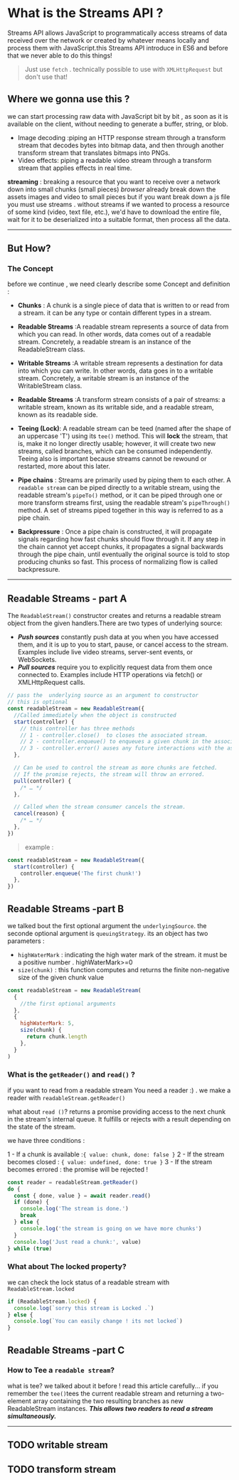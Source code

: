 # What is the Streams API ?

Streams API allows JavaScript to programmatically access streams of data received over the network or created by whatever means locally and process them with JavaScript.this Streams API introduce in ES6 and before that we never able to do this things!

> Just use `fetch` . technically possible to use with `XMLHttpRequest` but don't use that!

## Where we gonna use this ?

we can start processing raw data with JavaScript bit by bit
, as soon as it is available on the client, without needing to generate a buffer, string, or blob.

- Image decoding :piping an HTTP response stream through a transform stream that decodes bytes into bitmap data, and then through another transform stream that translates bitmaps into PNGs.
- Video effects: piping a readable video stream through a transform stream that applies effects in real time.

**streaming** : breaking a resource that you want to receive over a network down into small chunks (small pieces) _browser_ already break down the assets images and video to small pieces but if you want break down a js file you must use streams .
without streams if we wanted to process a resource of some kind (video, text file, etc.), we'd have to download the entire file, wait for it to be deserialized into a suitable format, then process all the data.

---

## But How?

### The Concept

before we continue , we need clearly describe some Concept and definition :

- **Chunks** : A chunk is a single piece of data that is written to or read from a stream. it can be any type or contain different types in a stream.

- **Readable Streams** :A readable stream represents a source of data from which you can read. In other words, data comes out of a readable stream. Concretely, a readable stream is an instance of the ReadableStream class.

- **Writable Streams** :A writable stream represents a destination for data into which you can write. In other words, data goes in to a writable stream. Concretely, a writable stream is an instance of the WritableStream class.

- **Readable Streams** :A transform stream consists of a pair of streams: a writable stream, known as its writable side, and a readable stream, known as its readable side.

- **Teeing (Lock)**:
  A readable stream can be teed (named after the shape of an uppercase 'T') using its `tee()` method. This will **lock** the stream, that is, make it no longer directly usable; however, it will create two new streams, called branches, which can be consumed independently. Teeing also is important because streams cannot be rewound or restarted, more about this later.

- **Pipe chains** :
  Streams are primarily used by piping them to each other. A `readable stream` can be piped directly to a writable stream, using the readable stream's `pipeTo()` method, or it can be piped through one or more transform streams first, using the readable stream's `pipeThrough()` method. A set of streams piped together in this way is referred to as a pipe chain.

- **Backpressure** :
  Once a pipe chain is constructed, it will propagate signals regarding how fast chunks should flow through it. If any step in the chain cannot yet accept chunks, it propagates a signal backwards through the pipe chain, until eventually the original source is told to stop producing chunks so fast. This process of normalizing flow is called backpressure.

---

## Readable Streams - part A

The `ReadableStream()` constructor creates and returns a readable stream object from the given handlers.There are two types of underlying source:

- **_Push sources_** constantly push data at you when you have accessed them, and it is up to you to start, pause, or cancel access to the stream. Examples include live video streams, server-sent events, or WebSockets.
- **_Pull sources_** require you to explicitly request data from them once connected to. Examples include HTTP operations via fetch() or XMLHttpRequest calls.

```js
// pass the  underlying source as an argument to constructor
// this is optional
const readableStream = new ReadableStream({
  //Called immediately when the object is constructed
  start(controller) {
    // this controller has three methods
    // 1 - controller.close()  to closes the associated stream.
    // 2 - controller.enqueue() to enqueues a given chunk in the associated stream.
    // 3 - controller.error() auses any future interactions with the associated stream to error.
  },

  // Can be used to control the stream as more chunks are fetched.
  // If the promise rejects, the stream will throw an errored.
  pull(controller) {
    /* … */
  },

  // Called when the stream consumer cancels the stream.
  cancel(reason) {
    /* … */
  },
})
```

> example :

```js
const readableStream = new ReadableStream({
  start(controller) {
    controller.enqueue('The first chunk!')
  },
})
```

## Readable Streams -part B

we talked bout the first optional argument the `underlyingSource`.
the seconde optional argument is `queuingStrategy`.
its an object has two parameters :

- `highWaterMark` : indicating the high water mark of the stream. it must be a positive number . highWaterMark>=0
- `size(chunk)` : this function computes and returns the finite non-negative size of the given chunk value

```js
const readableStream = new ReadableStream(
  {
    //the first optional arguments
  },
  {
    highWaterMark: 5,
    size(chunk) {
      return chunk.length
    },
  }
)
```

### What is the `getReader()` and `read()` ?

if you want to read from a readable stream You need a reader :) .
we make a reader with `readableStream.getReader()`

what about `read ()`?
returns a promise providing access to the next chunk in the stream's internal queue. It fulfills or rejects with a result depending on the state of the stream.

we have three conditions :

1 - If a chunk is available :`{ value: chunk, done: false }`
2 - If the stream becomes closed : `{ value: undefined, done: true }`
3 - If the stream becomes errored : the promise will be rejected !

```js
const reader = readableStream.getReader()
do {
  const { done, value } = await reader.read()
  if (done) {
    console.log('The stream is done.')
    break
  } else {
    console.log('the stream is going on we have more chunks')
  }
  console.log('Just read a chunk:', value)
} while (true)
```

### What about The locked property?

we can check the lock status of a readable stream with `ReadableStream.locked`

```js
if (ReadableStream.locked) {
  console.log(`sorry this stream is Locked .`)
} else {
  console.log(`You can easily change ! its not locked`)
}
```

## Readable Streams -part C

### How to Tee a `readable stream`?

what is tee?
we talked about it before ! read this article carefully...
if you remember the `tee()`tees the current readable stream and returning a two-element array containing the two resulting branches as new ReadableStream instances.
**_This allows two readers to read a stream simultaneously._**

---

## TODO writable stream

## TODO transform stream
